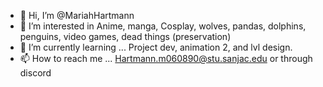 - 👋 Hi, I’m @MariahHartmann
- 👀 I’m interested in Anime, manga, Cosplay, wolves, pandas, dolphins, penguins, video games, dead things (preservation)
- 🌱 I’m currently learning ... Project dev, animation 2, and lvl design.
- 📫 How to reach me ... Hartmann.m060890@stu.sanjac.edu or through discord

<!---
MariahHartmann/MariahHartmann is a ✨ special ✨ repository because its `README.md` (this file) appears on your GitHub profile.
You can click the Preview link to take a look at your changes.
--->
